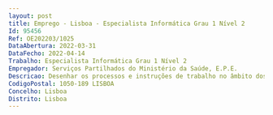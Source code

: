 ```yaml
--- 
layout: post
title: Emprego - Lisboa - Especialista Informática Grau 1 Nível 2
Id: 95456
Ref: OE202203/1025
DataAbertura: 2022-03-31
DataFecho: 2022-04-14
Trabalho: Especialista Informática Grau 1 Nível 2
Empregador: Serviços Partilhados do Ministério da Saúde, E.P.E.
Descricao: Desenhar os processos e instruções de trabalho no âmbito dos procedimentos de aquisiçãono âmbito do PRR Definição de relatórios de report com a informação solicitada Desenvolver e implementar soluções, com base em análises decorrentes da atividade da Direção,potenciando oportunidades de melhoria contínua, respondendo sobre as suas necessidadesde atualização e manutenção, acompanhando e monitorizando as tendências tecnológicas Monitorizar e elaborar relatórios com base nas métricas operacionais, com o objetivo de apoiara tomada de decisão ao nível da gestão.
CodigoPostal: 1050-189 LISBOA
Concelho: Lisboa
Distrito: Lisboa
--- 
```

